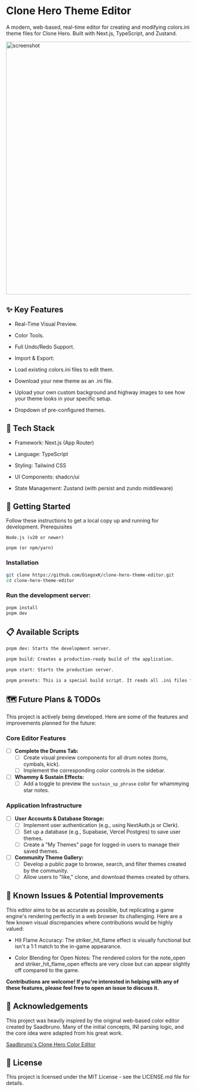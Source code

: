 # Clone Hero Theme Editor

A modern, web-based, real-time editor for creating and modifying colors.ini theme files for Clone Hero. Built with Next.js, TypeScript, and Zustand.

<img width="1360" height="688" alt="screenshot" src="https://github.com/user-attachments/assets/659af5a5-3c53-4c29-9166-e11b347591ea" />

## ✨ Key Features

- Real-Time Visual Preview.

- Color Tools.

- Full Undo/Redo Support.

- Import & Export:

- Load existing colors.ini files to edit them.

- Download your new theme as an .ini file.

- Upload your own custom background and highway images to see how your theme looks in your specific setup.

- Dropdown of pre-configured themes.

## 🚀 Tech Stack

- Framework: Next.js (App Router)

- Language: TypeScript

- Styling: Tailwind CSS

- UI Components: shadcn/ui

- State Management: Zustand (with persist and zundo middleware)

## 🏁 Getting Started

Follow these instructions to get a local copy up and running for development.
Prerequisites

    Node.js (v20 or newer)

    pnpm (or npm/yarn)

### Installation

```bash
git clone https://github.com/DiegoxK/clone-hero-theme-editor.git
cd clone-hero-theme-editor
```

### Run the development server:

```bash
pnpm install
pnpm dev
```

## 📋 Available Scripts

```bash
pnpm dev: Starts the development server.

pnpm build: Creates a production-ready build of the application.

pnpm start: Starts the production server.

pnpm presets: This is a special build script. It reads all .ini files from src/lib/presets/ini, automatically migrates them to the latest format, and generates a single TypeScript file (src/lib/presets/index.ts) that the application uses for the theme selector dropdown. Run this script whenever you add or change a preset .ini file.
```

## 🗺️ Future Plans & TODOs

This project is actively being developed. Here are some of the features and improvements planned for the future:

### Core Editor Features

- [ ] **Complete the Drums Tab:**
  - [ ] Create visual preview components for all drum notes (toms, cymbals, kick).
  - [ ] Implement the corresponding color controls in the sidebar.
- [ ] **Whammy & Sustain Effects:**
  - [ ] Add a toggle to preview the `sustain_sp_phrase` color for whammying star notes.

### Application Infrastructure

- [ ] **User Accounts & Database Storage:**
  - [ ] Implement user authentication (e.g., using NextAuth.js or Clerk).
  - [ ] Set up a database (e.g., Supabase, Vercel Postgres) to save user themes.
  - [ ] Create a "My Themes" page for logged-in users to manage their saved themes.
- [ ] **Community Theme Gallery:**
  - [ ] Develop a public page to browse, search, and filter themes created by the community.
  - [ ] Allow users to "like," clone, and download themes created by others.

## 🐞 Known Issues & Potential Improvements

This editor aims to be as accurate as possible, but replicating a game engine's rendering perfectly in a web browser its challenging. Here are a few known visual discrepancies where contributions would be highly valued:

- Hit Flame Accuracy: The striker_hit_flame effect is visually functional but isn't a 1:1 match to the in-game appearance.

- Color Blending for Open Notes: The rendered colors for the note_open and striker_hit_flame_open effects are very close but can appear slightly off compared to the game.

**Contributions are welcome! If you're interested in helping with any of these features, please feel free to open an issue to discuss it.**

## 🙏 Acknowledgements

This project was heavily inspired by the original web-based color editor created by Saadbruno. Many of the initial concepts, INI parsing logic, and the core idea were adapted from his great work.

[Saadbruno's Clone Hero Color Editor](https://github.com/saadbruno/clone-hero-color-editor)

## 📄 License

This project is licensed under the MIT License - see the LICENSE.md file for details.
